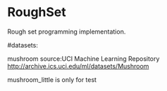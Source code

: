 # RoughSet

Rough set programming implementation.

#datasets:

mushroom source:UCI Machine Learning Repository
http://archive.ics.uci.edu/ml/datasets/Mushroom

mushroom_little is only for test
